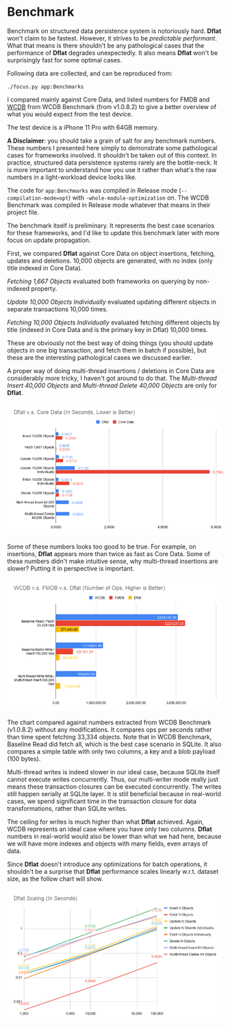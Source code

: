 # Benchmark

Benchmark on structured data persistence system is notoriously hard. **Dflat** won't claim to be fastest. However, it strives to be *predictable performant*. What that means is there shouldn't be any pathological cases that the performance of **Dflat** degrades unexpectedly. It also means **Dflat** won't be surprisingly fast for some optimal cases.

Following data are collected, and can be reproduced from:

```
./focus.py app:Benchmarks
```

I compared mainly against Core Data, and listed numbers for FMDB and [WCDB](https://github.com/Tencent/wcdb) from WCDB Benchmark (from v1.0.8.2) to give a better overview of what you would expect from the test device.

The test device is a iPhone 11 Pro with 64GB memory.

**A Disclaimer**: you should take a grain of salt for any benchmark numbers. These numbers I presented here simply to demonstrate some pathological cases for frameworks involved. It shouldn't be taken out of this context. In practice, structured data persistence systems rarely are the bottle-neck. It is more important to understand how you use it rather than what's the raw numbers in a light-workload device looks like.

The code for `app:Benchmarks` was compiled in Release mode (`--compilation-mode=opt`) with `-whole-module-optimization` on. The WCDB Benchmark was compiled in Release mode whatever that means in their project file.

The benchmark itself is preliminary. It represents the best case scenarios for these frameworks, and I'd like to update this benchmark later with more focus on update propagation.

First, we compared **Dflat** against Core Data on object insertions, fetching, updates and deletions. 10,000 objects are generated, with no index (only title indexed in Core Data).

*Fetching 1,667 Objects* evaluated both frameworks on querying by non-indexed property.

*Update 10,000 Objects Individually* evaluated updating different objects in separate transactions 10,000 times.

*Fetching 10,000 Objects Individually* evaluated fetching different objects by title (indexed in Core Data and is the primary key in Dflat) 10,000 times.

These are obviously not the best way of doing things (you should update objects in one big transaction, and fetch them in batch if possible), but these are the interesting pathological cases we discussed earlier.

A proper way of doing multi-thread insertions / deletions in Core Data are considerably more tricky, I haven't got around to do that. The *Multi-thread Insert 40,000 Objects* and *Multi-thread Delete 40,000 Objects* are only for **Dflat**.

![](assets/dflat-vs-core-data.png)

Some of these numbers looks too good to be true. For example, on insertions, **Dflat** appears more than twice as fast as Core Data. Some of these numbers didn't make intuitive sense, why multi-thread insertions are slower? Putting it in perspective is important.

![](assets/wcdb-vs-fmdb-vs-dflat.png)

The chart compared against numbers extracted from WCDB Benchmark (v1.0.8.2) without any modifications. It compares ops per seconds rather than time spent fetching 33,334 objects. Note that in WCDB Benchmark, Baseline Read did fetch all, which is the best case scenario in SQLite. It also compares a simple table with only two columns, a key and a blob payload (100 bytes).

Multi-thread writes is indeed slower in our ideal case, because SQLite itself cannot execute writes concurrently. Thus, our multi-writer mode really just means these transaction closures can be executed concurrently. The writes still happen serially at SQLite layer. It is still beneficial because in real-world cases, we spend significant time in the transaction closure for data transformations, rather than SQLite writes.

The ceiling for writes is much higher than what **Dflat** achieved. Again, WCDB represents an ideal case where you have only two columns. **Dflat** numbers in real-world would also be lower than what we had here, because we will have more indexes and objects with many fields, even arrays of data.

Since **Dflat** doesn't introduce any optimizations for batch operations, it shouldn't be a surprise that **Dflat** performance scales linearly w.r.t. dataset size, as the follow chart will show.

![](assets/dflat-scaling.png)
